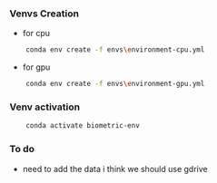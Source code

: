 ### Venvs Creation

- for cpu

```bash
    conda env create -f envs\environment-cpu.yml
```

- for gpu

```bash
    conda env create -f envs\environment-gpu.yml
```

### Venv activation

```bash
    conda activate biometric-env
```

### To do

- need to add the data i think we should use gdrive

